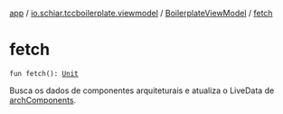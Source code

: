 [app](../../index.md) / [io.schiar.tccboilerplate.viewmodel](../index.md) / [BoilerplateViewModel](index.md) / [fetch](./fetch.md)

# fetch

`fun fetch(): `[`Unit`](https://kotlinlang.org/api/latest/jvm/stdlib/kotlin/-unit/index.html)

Busca os dados de componentes arquiteturais e atualiza o LiveData de [archComponents](arch-components.md).

